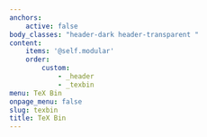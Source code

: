 ```yaml
---
anchors:
    active: false
body_classes: "header-dark header-transparent "
content:
    items: '@self.modular'
    order:
        custom:
            - _header
            - _texbin
menu: TeX Bin
onpage_menu: false
slug: texbin
title: TeX Bin
---
```

